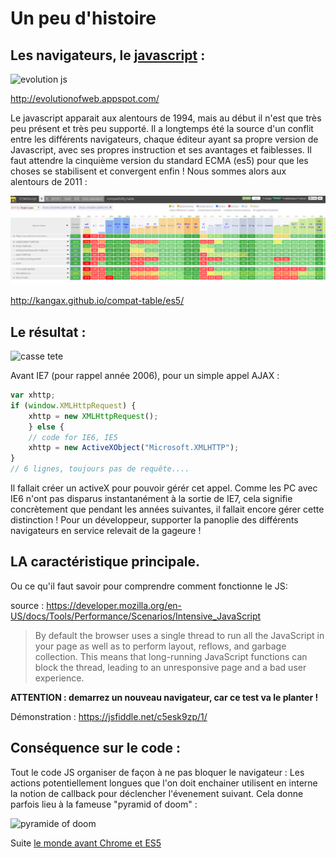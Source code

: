 # Un peu d'histoire
## Les navigateurs, le [javascript][1] :
![evolution js](https://www.visualnews.com/wp-content/uploads/2011/09/Interactive-Web-Browser-History-1.png)

http://evolutionofweb.appspot.com/

Le javascript apparait aux alentours de 1994, mais au début il n'est que très peu présent et très peu supporté.
Il a longtemps été la source d'un conflit entre les différents navigateurs, chaque éditeur ayant sa propre version de Javascript, avec ses propres instruction et ses avantages et faiblesses.
Il faut attendre la cinquième version du standard ECMA (es5) pour que les choses se stabilisent et convergent enfin !
Nous sommes alors aux alentours de 2011 :

![es5](./es5.PNG)

http://kangax.github.io/compat-table/es5/

## Le résultat :

![casse tete](http://static.canalblog.com/storagev1/littlesun.canalblog.com/images/marteau.gif)

Avant IE7 (pour rappel année 2006), pour un simple appel AJAX :
``` javascript
var xhttp;
if (window.XMLHttpRequest) {
    xhttp = new XMLHttpRequest();
    } else {
    // code for IE6, IE5
    xhttp = new ActiveXObject("Microsoft.XMLHTTP");
}
// 6 lignes, toujours pas de requête....
```
Il fallait créer un activeX pour pouvoir gérér cet appel. Comme les PC avec IE6 n'ont pas disparus instantanément à la sortie de IE7, cela signifie concrètement que pendant les années suivantes, il fallait encore gérer cette distinction !
Pour un développeur, supporter la panoplie des différents navigateurs en service relevait de la gageure !

## LA caractéristique principale.
Ou ce qu'il faut savoir pour comprendre comment fonctionne le JS:

source : https://developer.mozilla.org/en-US/docs/Tools/Performance/Scenarios/Intensive_JavaScript
>By default the browser uses a single thread to run all the JavaScript in your page as well as to perform layout, reflows, and garbage collection. This means that long-running JavaScript functions can block the thread, leading to an unresponsive page and a bad user experience.

**ATTENTION : demarrez un nouveau navigateur, car ce test va le planter !**

Démonstration : https://jsfiddle.net/c5esk9zp/1/

## Conséquence sur le code :
Tout le code JS organiser de façon à ne pas bloquer le navigateur : Les actions potentiellement longues que l'on doit enchainer utilisent en interne la notion de callback pour déclencher l'évenement suivant.
Cela donne parfois lieu à la fameuse "pyramid of doom" :

![pyramide of doom](http://maangalabs.com/images/posts/8/pyr-1.png)

Suite [le monde avant Chrome et ES5](./02-le-js-avant-ECMAScript5.md)

[1]:https://en.wikipedia.org/wiki/JavaScript
